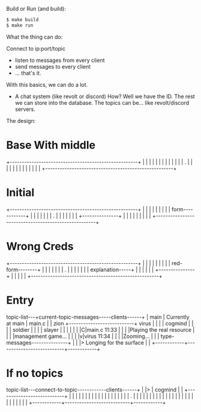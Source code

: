Build or Run (and build):

```bash
$ make build
$ make run
```


What the thing can do:

Connect to ip:port/topic
- listen to messages from every client
- send messages to every client
- ... that's it.


With this basics, we can do a lot.
- A chat system (like revolt or discord)
How? Well we have the ID. The rest we can store into the database.
The topics can be... like revolt/discord servers.


The design:

# Base With middle

+-----------------------------------------------------+
|                                                     |
|                                                     |
|                                                     |
|                                                     |
|                                                     |
|                                                     |
|                          .                          |
|                                                     |
|                                                     |
|                                                     |
|                                                     |
|                                                     |
|                                                     |
+-----------------------------------------------------+

# Initial

+-----------------------------------------------------+
|                                                     |
|                                                     |
|                                                     |
|                                                     |
|                  form------------+                  |
|                  |               |                  |
|                  |       .       |                  |
|                  |               |                  |
|                  +---------------+                  |
|                                                     |
|                                                     |
|                                                     |
|                                                     |
+-----------------------------------------------------+

# Wrong Creds

+-----------------------------------------------------+
|                                                     |
|                                                     |
|                                                     |
|                                                     |
|                  red-form--------+                  |
|                  |               |                  |
|                  |       .       |                  |
|                  |               |                  |
|                  explanation-----+                  |
|                  |               |                  |
|                  +---------------+                  |
|                                                     |
|                                                     |
+-----------------------------------------------------+

# Entry

topic-list---+current-topic-messages-----clients------+
| main       | Currently at main         | main.c     |
| zion       +---------------------------+ virus      |
|            |                           | cogmind    |
|            |                           | soldier    |
|            |                           | slayer     |
|            |                           |            |
|            |C|main.c 11:33             |            |
|            |Playing the real resource  |            |
|            |management game...         |            |
|            |v|virus 11:34              |            |
|            |Zooming...                 |            |
|            type-messages---------------+            |
|            |> Longing for the surface  |            |
+------------+---------------------------+------------+

# If no topics

topic-list---connect-to-topic------------clients------+
|            |>                          | cogmind    |
|            +---------------------------+            |
|            |                           |            |
|            |                           |            |
|            |                           |            |
|            |                           |            |
|            |             .             |            |
|            |                           |            |
|            |                           |            |
|            |                           |            |
|            |                           |            |
|            |                           |            |
|            |                           |            |
+------------+---------------------------+------------+
